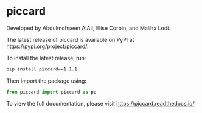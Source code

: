 # piccard

Developed by Abdulmohseen AlAli, Elise Corbin, and Maliha Lodi.

The latest release of piccard is available on PyPI at https://pypi.org/project/piccard/.

To install the latest release, run:
```bash
pip install piccard==1.1.1
```
Then import the package using:
```python
from piccard import piccard as pc
```

To view the full documentation, please visit https://piccard.readthedocs.io/.